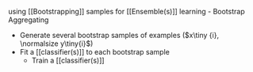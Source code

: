 using [[Bootstrapping]] samples for [[Ensemble(s)]] learning - Bootstrap Aggregating
- Generate several bootstrap samples of examples ($x\tiny {i}, \normalsize y\tiny{i}$)
- Fit a [[classifier(s)]] to each bootstrap sample
	- Train a [[classifier(s)]] 